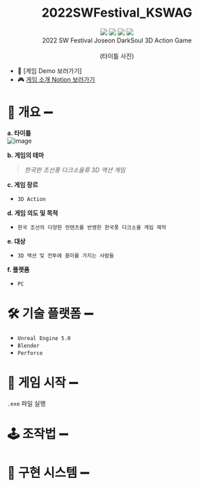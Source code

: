 # <div align="center">2022SWFestival_KSWAG</div>
<div align="center"><img src=https://img.shields.io/badge/Genre-Korean_Action-red?style=plastic&logo=appveyor/>
<img src=https://img.shields.io/badge/Unreal-5.0-yellow?style=plastic&logo=appveyor/>
<img src=https://img.shields.io/badge/madeby-K--SWAG-blue?style=plastic&logo=appveyor/>
<img src=https://img.shields.io/badge/SWFestival-%F0%9F%92%97-orange?style=plastic&logo=appveyor/></div>
<div align="center">2022 SW Festival Joseon DarkSoul 3D Action Game</div>

</br>
<div align="center"> (타이틀 사진) </div>

- 🎥 [게임 Demo 보러가기]
- 🎮 [게임 소개 Notion 보러가기](https://www.notion.so/3c55b62f401e41a29a60dc6bb9c266d8)


# 📁 개요 ➖
__a. 타이틀__ </br>
![image](https://user-images.githubusercontent.com/70145314/200241078-91bd5de5-b4d7-4480-b883-58b7d271671e.png)

__b. 게임의 테마__
> _한국판 조선풍 다크소울류 3D 액션 게임_

__c. 게임 장르__
- `3D Action`

__d. 게임 의도 및 목적__
- `한국 조선의 다양한 컨텐츠를 반영한 한국풍 다크소율 게임 제작`

__e. 대상__
- `3D 액션 및 전투에 흥미를 가지는 사람들`

__f. 플랫폼__
- `PC`


# 🛠 기술 플랫폼 ➖
* `Unreal Engine 5.0`
* `Blender`
* `Perforce`

# 🔧 게임 시작 ➖
`.exe` 파일 실행

# 🕹 조작법 ➖


# 📌 구현 시스템 ➖

